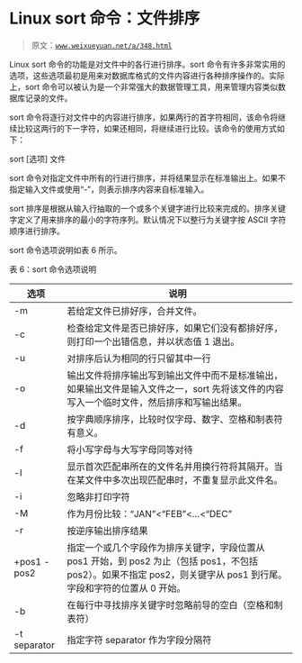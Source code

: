 # Linux sort 命令：文件排序

> 原文：[`www.weixueyuan.net/a/348.html`](http://www.weixueyuan.net/a/348.html)

Linux sort 命令的功能是对文件中的各行进行排序。sort 命令有许多非常实用的选项，这些选项最初是用来对数据库格式的文件内容进行各种排序操作的。实际上，sort 命令可以被认为是一个非常强大的数据管理工具，用来管理内容类似数据库记录的文件。

sort 命令将逐行对文件中的内容进行排序，如果两行的首字符相同，该命令将继续比较这两行的下一字符，如果还相同，将继续进行比较。该命令的使用方式如下：

sort [选项] 文件

sort 命令对指定文件中所有的行进行排序，并将结果显示在标准输出上。如果不指定输入文件或使用“-”，则表示排序内容来自标准输入。

sort 排序是根据从输入行抽取的一个或多个关键字进行比较来完成的。排序关键字定义了用来排序的最小的字符序列。默认情况下以整行为关键字按 ASCII 字符顺序进行排序。

sort 命令选项说明如表 6 所示。

表 6：sort 命令选项说明

| 选项 | 说明 |
| --- | --- |
| -m | 若给定文件已排好序，合并文件。 |
| -c | 检查给定文件是否已排好序，如果它们没有都排好序，则打印一个出错信息，并以状态值 1 退出。 |
| -u | 对排序后认为相同的行只留其中一行 |
| -o | 输出文件将排序输出写到输出文件中而不是标准输出，如果输出文件是输入文件之一，sort 先将该文件的内容写入一个临时文件，然后排序和写输出结果。 |
| -d | 按字典顺序排序，比较时仅字母、数字、空格和制表符有意义。 |
| -f | 将小写字母与大写字母同等对待 |
| -l | 显示首次匹配串所在的文件名并用换行符将其隔开。当在某文件中多次出现匹配串时，不重复显示此文件名。 |
| -i | 忽略非打印字符 |
| -M | 作为月份比较：“JAN”<“FEB”<…<“DEC” |
| -r | 按逆序输出排序结果 |
| +pos1 -pos2 | 指定一个或几个字段作为排序关键字，字段位置从 pos1 开始，到 pos2 为止（包括 pos1，不包括 pos2）。如果不指定 pos2，则关键字从 pos1 到行尾。字段和字符的位置从 0 开始。 |
| -b | 在每行中寻找排序关键字时忽略前导的空白（空格和制表符） |
| -t separator | 指定字符 separator 作为字段分隔符 |